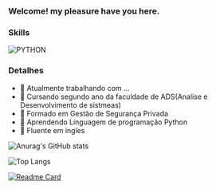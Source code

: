 ### Welcome! my pleasure have you here. 

### Skills
![PYTHON](https://img.shields.io/badge/Python-FFD43B?style=for-the-badge&logo=python&logoColor=blue)

### Detalhes
- 🔭 Atualmente trabalhando com ...
- 🌱 Cursando segundo ano da faculdade de ADS(Analise e Desenvolvimento de sistmeas)
- 🌱 Formado em Gestão de Segurança Privada
- 🌱 Aprendendo Linguagem de programação Python
- 🌱 Fluente em ingles
  
![Anurag's GitHub stats](https://github-readme-stats.vercel.app/api?username=WilliamFerr&show_icons=true&show=reviews,discussions_started,discussions_answered,prs_merged,prs_merged_percentage&theme=onedark)

![Top Langs](https://github-readme-stats.vercel.app/api/top-langs/?username=WilliamFerr&theme=onedark&layout=compact)

[![Readme Card](https://github-readme-stats.vercel.app/api/pin/?username=WilliamFerr&theme=onedark&repo=github-readme-stats)](https://github.com/anuraghazra/github-readme-stats)



<!--
**WilliamFerr/WilliamFerr** is a ✨ _special_ ✨ repository because its `README.md` (this file) appears on your GitHub profile.

Here are some ideas to get you started:

- 🔭 I’m currently working on ...
- 🌱 I’m currently learning ...
- 👯 I’m looking to collaborate on ...
- 🤔 I’m looking for help with ...
- 💬 Ask me about ...
- 📫 How to reach me: ...
- 😄 Pronouns: ...
- ⚡ Fun fact: ...
-->
